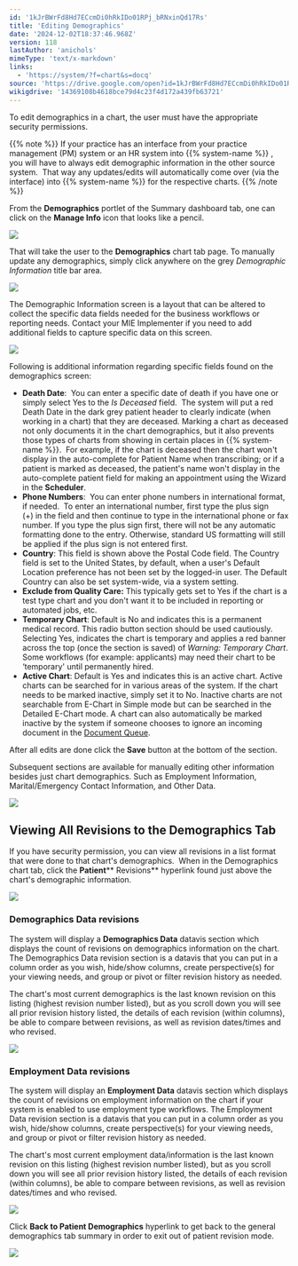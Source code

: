 ```yaml
---
id: '1kJrBWrFd8Hd7ECcmDi0hRkIDo01RPj_bRNxinQd17Rs'
title: 'Editing Demographics'
date: '2024-12-02T18:37:46.968Z'
version: 118
lastAuthor: 'anichols'
mimeType: 'text/x-markdown'
links:
  - 'https://system/?f=chart&s=docq'
source: 'https://drive.google.com/open?id=1kJrBWrFd8Hd7ECcmDi0hRkIDo01RPj_bRNxinQd17Rs'
wikigdrive: '14369108b4618bce79d4c23f4d172a439fb63721'
---
```

To edit demographics in a chart, the user must have the appropriate security permissions.

{{% note %}}
If your practice has an interface from your practice management (PM) system or an HR system into {{% system-name %}} , you will have to always edit demographic information in the other source system.  That way any updates/edits will automatically come over (via the interface) into {{% system-name %}} for the respective charts.
{{% /note %}}

From the **Demographics** portlet of the Summary dashboard tab, one can click on the **Manage Info** icon that looks like a pencil.

![](../editing-demographics.assets/7cbcc8fb7aa18a6c581260a72926a1fc.png)

That will take the user to the **Demographics** chart tab page. To manually update any demographics, simply click anywhere on the grey *Demographic Information* title bar area.

![](../editing-demographics.assets/70173554d95c6ae72cbc5ba1a99b969e.png)

The Demographic Information screen is a layout that can be altered to collect the specific data fields needed for the business workflows or reporting needs. Contact your MIE Implementer if you need to add additional fields to capture specific data on this screen.

![](../editing-demographics.assets/0f3c57edb6569c24cadd76fe01a10a8d.png)

Following is additional information regarding specific fields found on the demographics screen:

* <strong>Death Date</strong>:  You can enter a specific date of death if you have one or simply select Yes to the <em>Is Deceased</em> field.  The system will put a red Death Date in the dark grey patient header to clearly indicate (when working in a chart) that they are deceased. Marking a chart as deceased not only documents it in the chart demographics, but it also prevents those types of charts from showing in certain places in {{% system-name %}}.  For example, if the chart is deceased then the chart won't display in the auto-complete for Patient Name when transcribing; or if a patient is marked as deceased, the patient's name won't display in the auto-complete patient field for making an appointment using the Wizard in the <strong>Scheduler</strong>.
* <strong>Phone Numbers</strong>:  You can enter phone numbers in international format, if needed.  To enter an international number, first type the plus sign (+) in the field and then continue to type in the international phone or fax number. If you type the plus sign first, there will not be any automatic formatting done to the entry. Otherwise, standard US formatting will still be applied if the plus sign is not entered first.
* <strong>Country</strong>:<strong></strong> This field is shown above the Postal Code field. The Country field is set to the United States, by default, when a user's Default Location preference has not been set by the logged-in user. The Default Country can also be set system-wide, via a system setting.
* <strong>Exclude from Quality Care:</strong> This typically gets set to Yes if the chart is a test type chart and you don't want it to be included in reporting or automated jobs, etc.
* <strong>Temporary Chart</strong>: Default is No and indicates this is a permanent medical record.  This radio button section should be used cautiously. Selecting Yes, indicates the chart is temporary and applies a red banner across the top (once the section is saved) of <em>Warning: Temporary Chart</em>. Some workflows (for example: applicants) may need their chart to be ‘temporary' until permanently hired.
* <strong>Active Chart</strong>: Default is Yes and indicates this is an active chart.  Active charts can be searched for in various areas of the system. If the chart needs to be marked inactive, simply set it to No. Inactive charts are not searchable from E-Chart in Simple mode but can be searched in the Detailed E-Chart mode. A chart can also automatically be marked inactive by the system if someone chooses to ignore an incoming document in the [Document Queue](https://system/?f=chart&s=docq).

After all edits are done click the **Save** button at the bottom of the section.

Subsequent sections are available for manually editing other information besides just chart demographics.  Such as Employment Information, Marital/Emergency Contact Information, and Other Data.

![](../editing-demographics.assets/ac24c4559d78e4d4cbafa4b67bce327b.png)

## Viewing All Revisions to the Demographics Tab

If you have security permission, you can view all revisions in a list format that were done to that chart's demographics.  When in the Demographics chart tab, click the **Patient**** Revisions** hyperlink found just above the chart's demographic information.

![](../editing-demographics.assets/29843962a40e8a3df036c0906e1ddf61.png)

### Demographics Data revisions

The system will display a **Demographics Data** datavis section which displays the count of revisions on demographics information on the chart.  The Demographics Data revision section is a datavis that you can put in a column order as you wish, hide/show columns, create perspective(s) for your viewing needs, and group or pivot or filter revision history as needed.

The chart's most current demographics is the last known revision on this listing (highest revision number listed), but as you scroll down you will see all prior revision history listed, the details of each revision (within columns), be able to compare between revisions, as well as revision dates/times and who revised.

![](../editing-demographics.assets/dfa3bf7886de4b6e854048ce02cf4d62.png)

### Employment Data revisions

The system will display an **Employment Data** datavis section which displays the count of revisions on employment information on the chart if your system is enabled to use employment type workflows.  The Employment Data revision section is a datavis that you can put in a column order as you wish, hide/show columns, create perspective(s) for your viewing needs, and group or pivot or filter revision history as needed.

The chart's most current employment data/information is the last known revision on this listing (highest revision number listed), but as you scroll down you will see all prior revision history listed, the details of each revision (within columns), be able to compare between revisions, as well as revision dates/times and who revised.

![](../editing-demographics.assets/988c10e6a0884fef23e06f1eaed38187.png)

Click **Back to Patient Demographics** hyperlink to get back to the general demographics tab summary in order to exit out of patient revision mode.

![](../editing-demographics.assets/c0ac3d67f0b00c3bbfaddfe371dda25d.png)
